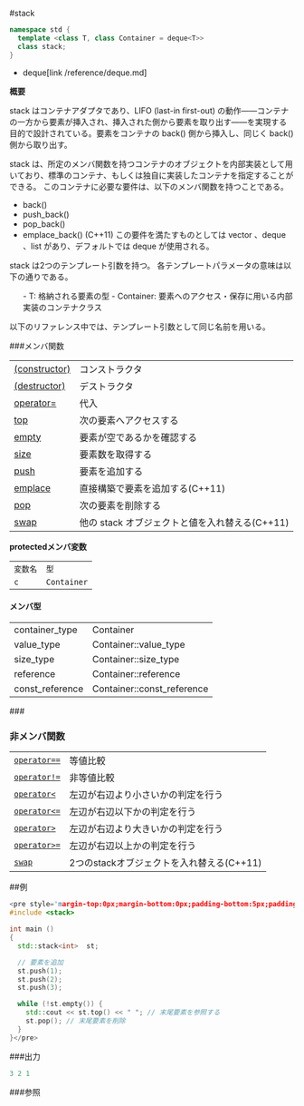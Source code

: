 #stack
```cpp
namespace std {
  template <class T, class Container = deque<T>>
  class stack;
}
```
* deque[link /reference/deque.md]

<b>概要</b>

stack はコンテナアダプタであり、LIFO (last-in first-out) の動作――コンテナの一方から要素が挿入され、挿入された側から要素を取り出す――を実現する目的で設計されている。要素をコンテナの back() 側から挿入し、同じく back() 側から取り出す。

stack は、所定のメンバ関数を持つコンテナのオブジェクトを内部実装として用いており、標準のコンテナ、もしくは独自に実装したコンテナを指定することができる。
このコンテナに必要な要件は、以下のメンバ関数を持つことである。


- back()
- push_back()
- pop_back()
- emplace_back() (C++11)
この要件を満たすものとしては vector 、deque 、list があり、デフォルトでは deque が使用される。

stack は2つのテンプレート引数を持つ。
各テンプレートパラメータの意味は以下の通りである。

<ol>
- T: 格納される要素の型
- Container: 要素へのアクセス・保存に用いる内部実装のコンテナクラス</ol>

以下のリファレンス中では、テンプレート引数として同じ名前を用いる。


###メンバ関数

| | |
|-------------------------------------------------------------------------------------------|----------------------------------------------------------------|
| [(constructor)](./stack/stack.md) | コンストラクタ |
| [(destructor)](./stack/stack-1.md) | デストラクタ |
| [operator=](./stack/op_assign.md) | 代入 |
| [top](./stack/top.md) | 次の要素へアクセスする |
| [empty](./stack/empty.md) | 要素が空であるかを確認する |
| [size](./stack/size.md) | 要素数を取得する |
| [push](./stack/push.md) | 要素を追加する |
| [emplace](./stack/emplace.md) | 直接構築で要素を追加する(C++11) |
| [pop](./stack/pop.md) | 次の要素を削除する |
| [swap](./stack/swap.md) | 他の stack オブジェクトと値を入れ替える(C++11) |

<b></b>
<b>protectedメンバ変数</b>

| | |
|------------------------|------------------------|
| `変数名` | `型` |
| `c` | `Container` |

<h4>メンバ型</h4>

| | |
|-----------------|----------------------------|
| container_type | Container |
| value_type | Container::value_type |
| size_type | Container::size_type |
| reference | Container::reference |
| const_reference | Container::const_reference |



###<h3>非メンバ関数



| | |
|---------------------------------------------------------------------------------------------------------------|---------------------------------------------------------|
| [`operator==`](./stack/op_equal.md) | 等値比較 |
| [`operator!=`](./stack/op_not_equal.md) | 非等値比較 |
| [`operator<`](./stack/op_less.md) | 左辺が右辺より小さいかの判定を行う |
| [`operator<=`](./stack/op_less_equal.md) | 左辺が右辺以下かの判定を行う |
| [`operator>`](./stack/op_greater.md) | 左辺が右辺より大きいかの判定を行う |
| [`operator>=`](./stack/op_greater_equal.md) | 左辺が右辺以上かの判定を行う |
| [`swap`](./stack/swap_free.md) | 2つのstackオブジェクトを入れ替える(C++11) |

</h3>

##例
```cpp
<pre style='margin-top:0px;margin-bottom:0px;padding-bottom:5px;padding-top:3px;padding-left:10px;line-height:normal;background-color:rgb(240,240,240)'>#include <iostream>
#include <stack>

int main ()
{
  std::stack<int>  st;

  // 要素を追加
  st.push(1);
  st.push(2);
  st.push(3);

  while (!st.empty()) {
    std::cout << st.top() << " "; // 末尾要素を参照する
    st.pop(); // 末尾要素を削除
  }
}</pre>
```

###出力
```cpp
3 2 1 
```

###参照


